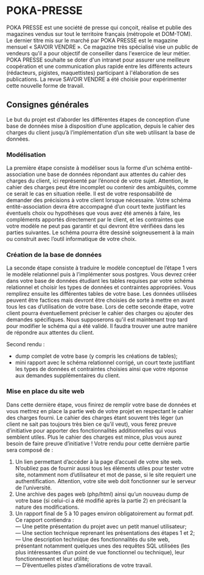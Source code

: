 # POKA-PRESSE
POKA PRESSE est une société de presse qui conçoit, réalise et publie des magazines vendus sur tout le territoire français (métropole et DOM-TOM). Le dernier titre mis sur le marché par POKA PRESSE est le magazine mensuel « SAVOIR VENDRE ». Ce magazine très spécialisé vise un public de vendeurs qu'il a pour objectif de conseiller dans l'exercice de leur métier.
POKA PRESSE souhaite se doter d'un intranet pour assurer une meilleure coopération et une communication plus rapide entre les différents acteurs (rédacteurs, pigistes, maquettistes) participant à l'élaboration de ses publications. La revue SAVOIR VENDRE a été choisie pour expérimenter cette nouvelle forme de travail.

## Consignes générales
Le but du projet est d’aborder les différentes étapes de conception d’une base de données mise à disposition d’une application, depuis le cahier des charges du client jusqu’à l’implémentation d’un site web utilisant la base de données.

### Modélisation 
La première étape consiste à modéliser sous la forme d’un schéma entité-association une base de données répondant aux attentes du cahier des charges du client, ici représenté par l’énoncé de votre sujet. Attention, le cahier des charges peut être incomplet ou contenir des ambiguïtés, comme ce serait le cas en situation réelle. Il est de votre responsabilité de demander des précisions à votre client lorsque nécessaire.
Votre schéma entité-association devra être accompagné d’un court texte justifiant les éventuels choix ou hypothèses que vous avez été amenés à faire, les compléments apportés directement par le client, et les contraintes que votre modèle ne peut pas garantir et qui devront être vérifiées dans les parties suivantes.
Le schéma pourra être dessiné soigneusement à la main ou construit avec l’outil informatique de votre choix.

### Création de la base de données
La seconde étape consiste à traduire le modèle conceptuel de l’étape 1 vers le modèle relationnel puis à l’implémenter sous postgres. Vous devrez créer dans votre base de données étudiant les tables requises par votre schéma relationnel et choisir les types de données et contraintes appropriées. Vous remplirez ensuite les différentes tables de votre base. Les données utilisées peuvent être factices mais devront être choisies de sorte à mettre en avant tous les cas d’utilisation de votre base.
Lors de cette seconde étape, votre client pourra éventuellement préciser le cahier des charges ou ajouter des demandes spécifiques. Nous supposerons qu'il est maintenant trop tard pour modifier le schéma qui a été validé. Il faudra trouver une autre manière de répondre aux attentes du client.

Second rendu :
- dump complet de votre base (y compris les créations de tables); <br>
- mini rapport avec le schéma relationnel corrigé, un court texte justifiant les types de données et contraintes choisies ainsi que votre réponse aux demandes supplémentaires du client.

### Mise en place du site web
Dans cette dernière étape, vous finirez de remplir votre base de données et vous mettrez en place la partie web de votre projet en respectant le cahier des charges fourni.
Le cahier des charges étant souvent très léger (un client ne sait pas toujours très bien ce qu’il veut), vous ferez preuve d’initiative pour apporter des fonctionnalités additionnelles qui vous semblent utiles. Plus le cahier des charges est mince, plus vous aurez besoin de faire preuve d’initiative !
Votre rendu pour cette dernière partie sera composé de :
1. Un lien permettant d’accéder à la page d’accueil de votre site web. N’oubliez pas de fournir aussi tous les éléments utiles pour tester votre site, notamment nom d’utilisateur et mot de passe, si le site requiert une authentification. Attention, votre site web doit fonctionner sur le serveur de l’université.
2. Une archive des pages web (php/html) ainsi qu’un nouveau dump de votre base (si celui-ci a été modifié après la partie 2) en précisant la nature des modifications.
3. Un rapport final de 5 à 10 pages environ obligatoirement au format pdf. Ce rapport contiendra : <br>
    — Une petite présentation du projet avec un petit manuel utilisateur; <br>
    — Une section technique reprenant les présentations des étapes 1 et 2; <br>
    — Une description technique des fonctionnalités du site web, présentant notamment quelques unes des requêtes SQL utilisées (les plus intéressantes d’un point de vue fonctionnel ou technique), leur fonctionnement et leur utilité; <br>
    — D’éventuelles pistes d’améliorations de votre travail. 
